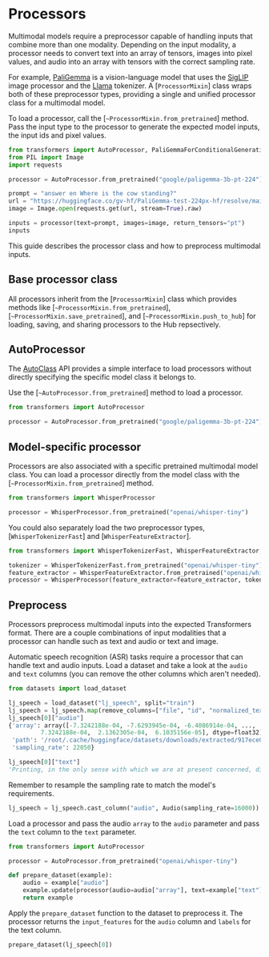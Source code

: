 <!--Copyright 2024 The HuggingFace Team. All rights reserved.

Licensed under the Apache License, Version 2.0 (the "License"); you may not use this file except in compliance with
the License. You may obtain a copy of the License at

http://www.apache.org/licenses/LICENSE-2.0

Unless required by applicable law or agreed to in writing, software distributed under the License is distributed on
an "AS IS" BASIS, WITHOUT WARRANTIES OR CONDITIONS OF ANY KIND, either express or implied. See the License for the
specific language governing permissions and limitations under the License.

⚠️ Note that this file is in Markdown but contain specific syntax for our doc-builder (similar to MDX) that may not be
rendered properly in your Markdown viewer.

-->

# Processors

Multimodal models require a preprocessor capable of handling inputs that combine more than one modality. Depending on the input modality, a processor needs to convert text into an array of tensors, images into pixel values, and audio into an array with tensors with the correct sampling rate.

For example, [PaliGemma](./model_doc/paligemma) is a vision-language model that uses the [SigLIP](./model_doc/siglip) image processor and the [Llama](./model_doc/llama) tokenizer. A [`ProcessorMixin`] class wraps both of these preprocessor types, providing a single and unified processor class for a multimodal model.

To load a processor, call the [`~ProcessorMixin.from_pretrained`] method. Pass the input type to the processor to generate the expected model inputs, the input ids and pixel values.

```py
from transformers import AutoProcessor, PaliGemmaForConditionalGeneration
from PIL import Image
import requests

processor = AutoProcessor.from_pretrained("google/paligemma-3b-pt-224")

prompt = "answer en Where is the cow standing?"
url = "https://huggingface.co/gv-hf/PaliGemma-test-224px-hf/resolve/main/cow_beach_1.png"
image = Image.open(requests.get(url, stream=True).raw)

inputs = processor(text=prompt, images=image, return_tensors="pt")
inputs
```

This guide describes the processor class and how to preprocess multimodal inputs.

## Base processor class

All processors inherit from the [`ProcessorMixin`] class which provides methods like [`~ProcessorMixin.from_pretrained`], [`~ProcessorMixin.save_pretrained`], and [`~ProcessorMixin.push_to_hub`] for loading, saving, and sharing processors to the Hub repsectively.

## AutoProcessor

The [AutoClass](./model_doc/auto) API provides a simple interface to load processors without directly specifying the specific model class it belongs to.

Use the [`~AutoProcessor.from_pretrained`] method to load a processor.

```py
from transformers import AutoProcessor

processor = AutoProcessor.from_pretrained("google/paligemma-3b-pt-224")
```

## Model-specific processor

Processors are also associated with a specific pretrained multimodal model class. You can load a processor directly from the model class with the [`~ProcessorMixin.from_pretrained`] method.

```py
from transformers import WhisperProcessor

processor = WhisperProcessor.from_pretrained("openai/whisper-tiny")
```

You could also separately load the two preprocessor types, [`WhisperTokenizerFast`] and [`WhisperFeatureExtractor`].

```py
from transformers import WhisperTokenizerFast, WhisperFeatureExtractor, WhisperProcessor

tokenizer = WhisperTokenizerFast.from_pretrained("openai/whisper-tiny")
feature_extractor = WhisperFeatureExtractor.from_pretrained("openai/whisper-tiny")
processor = WhisperProcessor(feature_extractor=feature_extractor, tokenizer=tokenizer)
```

## Preprocess

Processors preprocess multimodal inputs into the expected Transformers format. There are a couple combinations of input modalities that a processor can handle such as text and audio or text and image.

Automatic speech recognition (ASR) tasks require a processor that can handle text and audio inputs. Load a dataset and take a look at the `audio` and `text` columns (you can remove the other columns which aren't needed).

```py
from datasets import load_dataset

lj_speech = load_dataset("lj_speech", split="train")
lj_speech = lj_speech.map(remove_columns=["file", "id", "normalized_text"])
lj_speech[0]["audio"]
{'array': array([-7.3242188e-04, -7.6293945e-04, -6.4086914e-04, ...,
         7.3242188e-04,  2.1362305e-04,  6.1035156e-05], dtype=float32),
 'path': '/root/.cache/huggingface/datasets/downloads/extracted/917ece08c95cf0c4115e45294e3cd0dee724a1165b7fc11798369308a465bd26/LJSpeech-1.1/wavs/LJ001-0001.wav',
 'sampling_rate': 22050}

lj_speech[0]["text"]
'Printing, in the only sense with which we are at present concerned, differs from most if not from all the arts and crafts represented in the Exhibition'
```

Remember to resample the sampling rate to match the model's requirements.

```py
lj_speech = lj_speech.cast_column("audio", Audio(sampling_rate=16000))
```

Load a processor and pass the audio `array` to the `audio` parameter and pass the `text` column to the `text` parameter.

```py
from transformers import AutoProcessor

processor = AutoProcessor.from_pretrained("openai/whisper-tiny")

def prepare_dataset(example):
    audio = example["audio"]
    example.update(processor(audio=audio["array"], text=example["text"], sampling_rate=16000))
    return example
```

Apply the `prepare_dataset` function to the dataset to preprocess it. The processor returns the `input_features` for the `audio` column and `labels` for the text column.

```py
prepare_dataset(lj_speech[0])
```
